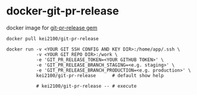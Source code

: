 docker-git-pr-release
====

docker image for [git-pr-release gem](https://rubygems.org/gems/git-pr-release)

```
docker pull kei2100/git-pr-release

docker run -v <YOUR GIT SSH CONFIG AND KEY DIR>:/home/app/.ssh \
           -v <YOUR GIT REPO DIR>:/work \
           -e 'GIT_PR_RELEASE_TOKEN=<YOUR GITHUB TOKEN>' \
           -e 'GIT_PR_RELEASE_BRANCH_STAGING=<e.g. staging>' \
           -e 'GIT_PR_RELEASE_BRANCH_PRODUCTION=<e.g. production>' \
           kei2100/git-pr-release      # default show help

           # kei2100/git-pr-release -- # execute
```


